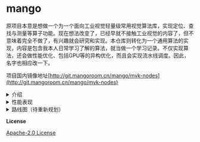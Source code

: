 # mango

原项目本意是想做一个为一个面向工业视觉轻量级常用视觉算法库，实现定位、查找与测量等算子功能。现在想法改变了，已经早就不接触工业视觉的内容了，但不意味着完全不做了，有兴趣就会研究和实现。本仓库则转化为一个通用算法的实现，内容是包含我本人日常学习了解的算法，就当做一个学习记录。不仅实现算法，还会做性能优化、包括GPU等的异构优化，而且会实现流水线调度。因此，名字也相应改一下。

项目国内镜像地址[http://git.mangoroom.cn/mango/mvk-nodes](http://git.mangoroom.cn/mango/mvk-nodes)

<details> <summary>介绍</summary>

## 博客记录

1. [有向无环图实现](https://blog.mangoeffect.net/cpp/dag)
2. [算法Graph框架使用介绍](https://blog.mangoeffect.net/cpp/graph-framework-1)
3. [RGB转HSV](https://blog.mangoeffect.net/filter/rgb-to-hsv), [代码实现](https://github.com/mangoeffect/mvk-nodes/blob/master/src/modules/core/image.cpp)

</details>

<details> <summary>性能表现</summary>
## 测试平台：

- Intel(R) Core(TM) i5-4210M CPU @ 2.60GHz
- ubuntu 20.04 lts
- gcc 9.3

## 中值滤波3x3

```
------------opencv mono median-filter3x3 benchmark-------------
640x480 cost 1 ms.
1280x720 cost 2 ms.
1280x960 cost 2 ms.
1920x1080 cost 3 ms.
1600x1200 cost 3 ms.
2048x1536 cost 2 ms.
2592x1944 cost 4 ms.
3264x2448 cost 7 ms.
3840x2160 cost 7 ms.
4224x3168 cost 11 ms.
5344x4106 cost 17 ms.
------------opencv rgb median-filter3x3 benchmark-------------
640x480 cost 1 ms.
1280x720 cost 2 ms.
1280x960 cost 3 ms.
1920x1080 cost 3 ms.
1600x1200 cost 1 ms.
2048x1536 cost 5 ms.
2592x1944 cost 8 ms.
3264x2448 cost 16 ms.
3840x2160 cost 15 ms.
4224x3168 cost 31 ms.
5344x4106 cost 54 ms.

-------------mvk-nodes filter mono median-filter3x3 benchenmark------------------
640x480 cost 0 ms.
1280x720 cost 0 ms.
1280x960 cost 0 ms.
1920x1080 cost 3 ms.
1600x1200 cost 1 ms.
2048x1536 cost 2 ms.
2592x1944 cost 2 ms.
3264x2448 cost 4 ms.
3840x2160 cost 4 ms.
4224x3168 cost 7 ms.
5344x4106 cost 11 ms.
-------------mvk-nodes filter rgb median-filter3x3 benchenmark------------------
640x480 cost 0 ms.
1280x720 cost 3 ms.
1280x960 cost 2 ms.
1920x1080 cost 5 ms.
1600x1200 cost 1 ms.
2048x1536 cost 12 ms.
2592x1944 cost 19 ms.
3264x2448 cost 30 ms.
3840x2160 cost 31 ms.
4224x3168 cost 50 ms.
5344x4106 cost 81 ms.
```

![median-filter3x3-benchmark](./doc/median-filter3x3-benchmark.png)

## 阈值化处理

### 二值化

```
-------------mvk-nodes filter threshold benchenmark------------------
640x480 cost 0.0908 ms.
1280x720 cost 0.1711 ms.
1280x960 cost 0.2034 ms.
1920x1080 cost 0.4087 ms.
1600x1200 cost 0.4867 ms.
2048x1536 cost 0.9005 ms.
2592x1944 cost 1.0191 ms.
3264x2448 cost 1.5688 ms.
3840x2160 cost 1.5972 ms.
4224x3168 cost 2.6267 ms.
5344x4106 cost 4.1337 ms.

------------opencv mono median-filter3x3 benchmark-------------
640x480 cost 0.134 ms.
1280x720 cost 0.0793 ms.
1280x960 cost 0.0732 ms.
1920x1080 cost 0.1653 ms.
1600x1200 cost 0.1183 ms.
2048x1536 cost 0.3897 ms.
2592x1944 cost 0.5908 ms.
3264x2448 cost 0.987 ms.
3840x2160 cost 1.0167 ms.
4224x3168 cost 1.6279 ms.
5344x4106 cost 2.7114 ms.
```
![threshold-benchmark](./doc/threshold-benchmark.png)

注：opencv版本为4.5.4

</details>

<details> <summary>路线图（待重新规划）</summary>

| 算法模块 | 状态 | 介绍 |
| --- | --- | ---- |
| [blob analysis[斑点分析]](https://github.com/mangosroom/machine-vision-algorithms-library/tree/master/src/blobdetect) | complete | [博客连接](https://mangoroom.cn/opencv/better-blob-detection-based-on-simepleblobdetector.html) |
| [caliper tool[卡尺工具]](https://github.com/mangosroom/machine-vision-algorithms-library/tree/master/src/caliper) | complete | - |
| [line fit[直线拟合]](https://github.com/mangosroom/machine-vision-algorithms-library/tree/master/src/linefit) | - | [博客链接](https://mangoroom.cn/opencv/mean-absolute-error-line-fit.html) |
| line search | - | - |
| circle fit | - | [博客链接](https://mangoroom.cn/opencv/mean-absolute-error-circle-fit.html) |
| circle search | - | - |
| template matching | - | - |
| N points calibration | - | - |
| distortion calibration | - | - |
| calib board calibration | - | - |
| calibration transfer | - | - |
| image filtering | box-filter、gaussion-filter、median-filter、threshold | - |
| location fix | - | - |
| camera map | - | - |
| Barcode reader | - | - |
| QR code reader | - | - |
| OCR | - | - |
| Preprocessing | - | - |

</details>


**License**

[ Apache-2.0 License](https://github.com/mangosroom/machine-vision-algorithms-library/blob/master/LICENSE)
